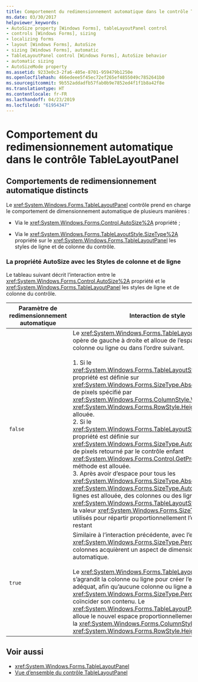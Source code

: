 ```yaml
---
title: Comportement du redimensionnement automatique dans le contrôle TableLayoutPanel
ms.date: 03/30/2017
helpviewer_keywords:
- AutoSize property [Windows Forms], tableLayoutPanel control
- controls [Windows Forms], sizing
- localizing forms
- layout [Windows Forms], AutoSize
- sizing [Windows Forms], automatic
- TableLayoutPanel control [Windows Forms], AutoSize behavior
- automatic sizing
- AutoSizeMode property
ms.assetid: 9233e0c3-2fa6-405e-8701-959479b1250e
ms.openlocfilehash: 466edeee5f45ec72ef265ef4855049c7852641b0
ms.sourcegitcommit: 9b552addadfb57fab0b9e7852ed4f1f1b8a42f8e
ms.translationtype: HT
ms.contentlocale: fr-FR
ms.lasthandoff: 04/23/2019
ms.locfileid: "61954347"
---
```

# <a name="autosize-behavior-in-the-tablelayoutpanel-control"></a>Comportement du redimensionnement automatique dans le contrôle TableLayoutPanel
## <a name="distinct-autosize-behaviors"></a>Comportements de redimensionnement automatique distincts  
 Le <xref:System.Windows.Forms.TableLayoutPanel> contrôle prend en charge le comportement de dimensionnement automatique de plusieurs manières :  
  
- Via le <xref:System.Windows.Forms.Control.AutoSize%2A> propriété ;  
  
- Via le <xref:System.Windows.Forms.TableLayoutStyle.SizeType%2A> propriété sur le <xref:System.Windows.Forms.TableLayoutPanel> les styles de ligne et de colonne du contrôle.  
  
### <a name="the-autosize-property-with-row-and-column-styles"></a>La propriété AutoSize avec les Styles de colonne et de ligne  
 Le tableau suivant décrit l’interaction entre le <xref:System.Windows.Forms.Control.AutoSize%2A> propriété et le <xref:System.Windows.Forms.TableLayoutPanel> les styles de ligne et de colonne du contrôle.  
  
|Paramètre de redimensionnement automatique|Interaction de style|  
|----------------------|-----------------------|  
|`false`|Le <xref:System.Windows.Forms.TableLayoutPanel> contrôle opère de gauche à droite et alloue de l’espace pour la colonne ou ligne ou dans l’ordre suivant.<br /><br /> 1.  Si le <xref:System.Windows.Forms.TableLayoutStyle.SizeType%2A> propriété est définie sur <xref:System.Windows.Forms.SizeType.Absolute>, le nombre de pixels spécifié par <xref:System.Windows.Forms.ColumnStyle.Width%2A> ou <xref:System.Windows.Forms.RowStyle.Height%2A> est allouée.<br />2.  Si le <xref:System.Windows.Forms.TableLayoutStyle.SizeType%2A> propriété est définie sur <xref:System.Windows.Forms.SizeType.AutoSize>, le nombre de pixels retourné par le contrôle enfant <xref:System.Windows.Forms.Control.GetPreferredSize%2A> méthode est allouée.<br />3.  Après avoir d’espace pour tous les <xref:System.Windows.Forms.SizeType.Absolute> et <xref:System.Windows.Forms.SizeType.AutoSize> colonnes ou lignes est allouée, des colonnes ou des lignes avec <xref:System.Windows.Forms.TableLayoutStyle.SizeType%2A> la valeur <xref:System.Windows.Forms.SizeType.Percent> sont utilisés pour répartir proportionnellement l’espace libre restant|  
|`true`|Similaire à l’interaction précédente, avec l’exception qui <xref:System.Windows.Forms.SizeType.Percent> lignes ou colonnes acquièrent un aspect de dimensionnement automatique.<br /><br /> Le <xref:System.Windows.Forms.TableLayoutPanel> contrôle s’agrandit la colonne ou ligne pour créer l’espace libre adéquat, afin qu’aucune colonne ou ligne avec <xref:System.Windows.Forms.SizeType.Percent> style fait coïncider son contenu. Le <xref:System.Windows.Forms.TableLayoutPanel> contrôle alloue le nouvel espace proportionnellement en fonction de la <xref:System.Windows.Forms.ColumnStyle.Width%2A> ou <xref:System.Windows.Forms.RowStyle.Height%2A> propriété.|  
  
## <a name="see-also"></a>Voir aussi

- <xref:System.Windows.Forms.TableLayoutPanel>
- [Vue d’ensemble du contrôle TableLayoutPanel](tablelayoutpanel-control-overview.md)
